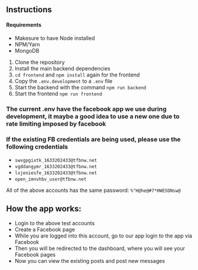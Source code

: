 ## Instructions

#### Requirements

- Makesure to have Node installed
- NPM/Yarn
- MongoDB

1. Clone the repository
2. Install the main backend dependencies
3. `cd frontend` and `npm install` again for the frontend
4. Copy the `.env.development` to a `.env` file
5. Start the backend with the command `npm run backend`
6. Start the frontend `npm run frontend`

### The current .env have the facebook app we use during development, it maybe a good idea to use a new one due to rate limiting imposed by facebook

### If the existing FB credentials are being used, please use the following credentials

- `swvgpgixtk_1633202433@tfbnw.net`
- `vgddangymr_1633202433@tfbnw.net`
- `lxjeniesfe_1633202433@tfbnw.net`
- `open_imnvhbv_user@tfbnw.net`

All of the above accounts has the same password: `%^H@he@#7*HWESDNsw@`

## How the app works:

- Login to the above test accounts
- Create a Facebook page
- While you are logged into this account, go to our app login to the app via Facebook
- Then you will be redirected to the dashboard, where you will see your Facebook pages
- Now you can view the existing posts and post new messages
